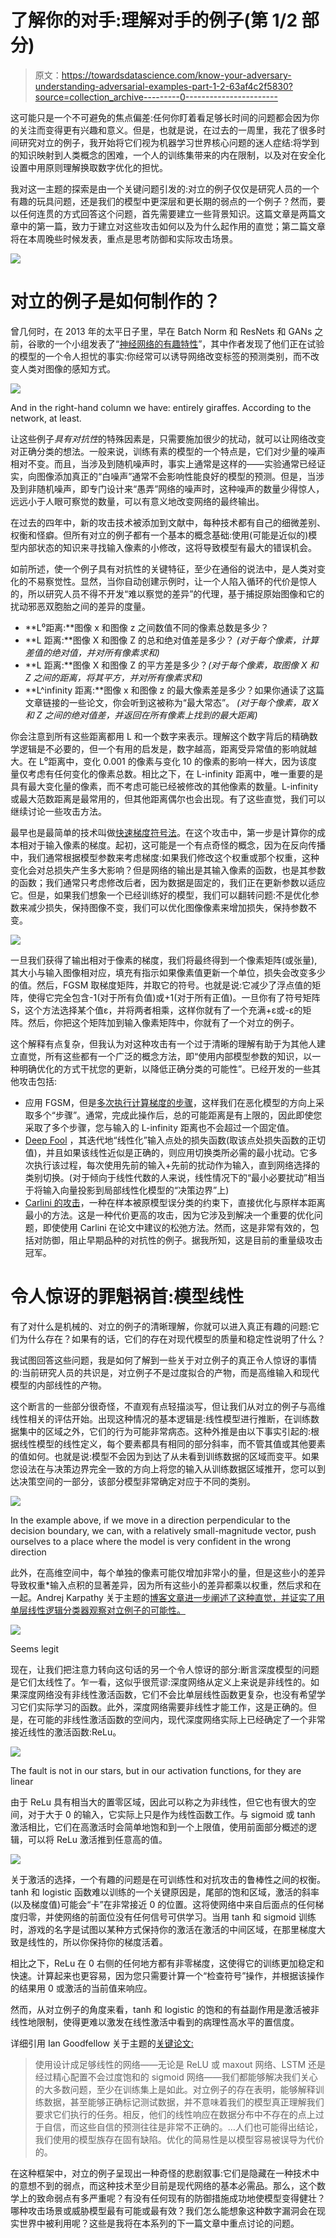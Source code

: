 # 了解你的对手:理解对手的例子(第 1/2 部分)

> 原文：<https://towardsdatascience.com/know-your-adversary-understanding-adversarial-examples-part-1-2-63af4c2f5830?source=collection_archive---------0----------------------->

这可能只是一个不可避免的焦点偏差:任何你盯着看足够长时间的问题都会因为你的关注而变得更有兴趣和意义。但是，也就是说，在过去的一周里，我花了很多时间研究对立的例子，我开始将它们视为机器学习世界核心问题的迷人症结:将学到的知识映射到人类概念的困难，一个人的训练集带来的内在限制，以及对在安全化设置中用原则理解换取数字优化的担忧。

我对这一主题的探索是由一个关键问题引发的:对立的例子仅仅是研究人员的一个有趣的玩具问题，还是我们的模型中更深层和更长期的弱点的一个例子？然而，要以任何连贯的方式回答这个问题，首先需要建立一些背景知识。这篇文章是两篇文章中的第一篇，致力于建立对这些攻击如何以及为什么起作用的直觉；第二篇文章将在本周晚些时候发表，重点是思考防御和实际攻击场景。

![](img/5cda854ec097f9b1d3c12f47dba3f686.png)

# 对立的例子是如何制作的？

曾几何时，在 2013 年的太平日子里，早在 Batch Norm 和 ResNets 和 GANs 之前，谷歌的一个小组发表了“[神经网络的有趣特性](https://arxiv.org/pdf/1312.6199.pdf)”，其中作者发现了他们正在试验的模型的一个令人担忧的事实:你经常可以诱导网络改变标签的预测类别，而不改变人类对图像的感知方式。

![](img/e5181e6a3a0d941f77409ff8ed5076d2.png)

And in the right-hand column we have: entirely giraffes. According to the network, at least.

让这些例子*具有对抗性*的特殊因素是，只需要施加很少的扰动，就可以让网络改变对正确分类的想法。一般来说，训练有素的模型的一个特点是，它们对少量的噪声相对不变。而且，当涉及到随机噪声时，事实上通常是这样的——实验通常已经证实，向图像添加真正的“白噪声”通常不会影响性能良好的模型的预测。但是，当涉及到非随机噪声，即专门设计来“愚弄”网络的噪声时，这种噪声的数量少得惊人，远远小于人眼可察觉的数量，可以有意义地改变网络的最终输出。

在过去的四年中，新的攻击技术被添加到文献中，每种技术都有自己的细微差别、权衡和怪癖。但所有对立的例子都有一个基本的概念基础:使用(可能是近似的)模型内部状态的知识来寻找输入像素的小修改，这将导致模型有最大的错误机会。

如前所述，使一个例子具有对抗性的关键特征，至少在通俗的说法中，是人类对变化的不易察觉性。显然，当你自动创建示例时，让一个人陷入循环的代价是惊人的，所以研究人员不得不开发“难以察觉的差异”的代理，基于捕捉原始图像和它的扰动邪恶双胞胎之间的差异的度量。

*   **L⁰距离:**图像 x 和图像 z 之间数值不同的像素总数是多少？
*   **L 距离:**图像 X 和图像 Z 的总和绝对值差是多少？
    *(对于每个像素，计算差值的绝对值，并对所有像素求和)*
*   **L 距离:**图像 X 和图像 Z 的平方差是多少？*(对于每个像素，取图像 X 和 Z 之间的距离，将其平方，并对所有像素求和)*
*   **L^infinity 距离:**图像 x 和图像 z 的最大像素差是多少？如果你通读了这篇文章链接的一些论文，你会听到这被称为“最大常态”。
    *(对于每个像素，取 X 和 Z 之间的绝对值差，并返回在所有像素上找到的最大距离)*

你会注意到所有这些距离都用 L 和一个数字来表示。理解这个数字背后的精确数学逻辑是不必要的，但一个有用的启发是，数字越高，距离受异常值的影响就越大。在 L⁰距离中，变化 0.001 的像素与变化 10 的像素的影响一样大，因为该度量仅考虑有任何变化的像素总数。相比之下，在 L-infinity 距离中，唯一重要的是具有最大变化量的像素，而不考虑可能已经被修改的其他像素的数量。L-infinity 或最大范数距离是最常用的，但其他距离偶尔也会出现。有了这些直觉，我们可以继续讨论一些攻击方法。

最早也是最简单的技术叫做[快速梯度符号法](https://arxiv.org/pdf/1412.6572.pdf)。在这个攻击中，第一步是计算你的成本相对于输入像素的梯度。起初，这可能是一个有点奇怪的概念，因为在反向传播中，我们通常根据模型参数来考虑梯度:如果我们修改这个权重或那个权重，这种变化会对总损失产生多大影响？但是网络的输出是其输入像素的函数，也是其参数的函数；我们通常只考虑修改后者，因为数据是固定的，我们正在更新参数以适应它。但是，如果我们想象一个已经训练好的模型，我们可以翻转问题:不是优化参数来减少损失，保持图像不变，我们可以优化图像像素来增加损失，保持参数不变。

![](img/f4ed3c13a2a35c63408fd6c5eeeca8c0.png)

一旦我们获得了输出相对于像素的梯度，我们将最终得到一个像素矩阵(或张量),其大小与输入图像相对应，填充有指示如果像素值更新一个单位，损失会改变多少的值。然后，FGSM 取梯度矩阵，并取它的符号。也就是说:它减少了浮点值的矩阵，使得它完全包含-1(对于所有负值)或+1(对于所有正值)。一旦你有了符号矩阵 S，这个方法选择某个值ε，并将两者相乘，这样你就有了一个充满+ε或-ε的矩阵。然后，你把这个矩阵加到输入像素矩阵中，你就有了一个对立的例子。

这个解释有点复杂，但我认为对这种攻击有一个过于清晰的理解有助于为其他人建立直觉，所有这些都有一个广泛的概念方法，即“使用内部模型参数的知识，以一种明确优化的方式干扰您的更新，以降低正确分类的可能性”。已经开发的一些其他攻击包括:

*   应用 FGSM，但是[多次执行计算梯度的步骤](http://chrome-extension://oemmndcbldboiebfnladdacbdfmadadm/https://arxiv.org/pdf/1611.01236.pdf)，这样我们在恶化模型的方向上采取多个“步骤”。通常，完成此操作后，总的可能距离是有上限的，因此即使您采取了多个步骤，您与输入的 L-infinity 距离也不会超过一个固定值。
*   [Deep Fool](https://arxiv.org/pdf/1511.04599.pdf) ，其迭代地“线性化”输入点处的损失函数(取该点处损失函数的正切值)，并且如果该线性近似是正确的，则应用切换类所必需的最小扰动。它多次执行该过程，每次使用先前的输入+先前的扰动作为输入，直到网络选择的类别切换。(对于倾向于线性代数的人来说，线性情况下的“最小必要扰动”相当于将输入向量投影到局部线性化模型的“决策边界”上)
*   [Carlini 的攻击](https://www.arxiv-vanity.com/papers/1608.04644/)，一种在样本被原模型误分类的约束下，直接优化与原样本距离最小的方法。这是一种代价更高的攻击，因为它涉及到解决一个重要的优化问题，即使使用 Carlini 在论文中建议的松弛方法。然而，这是非常有效的，包括对防御，阻止早期品种的对抗性的例子。据我所知，这是目前的重量级攻击冠军。

# 令人惊讶的罪魁祸首:模型线性

有了对什么是机械的、对立的例子的清晰理解，你就可以进入真正有趣的问题:它们为什么存在？如果有的话，它们的存在对现代模型的质量和稳定性说明了什么？

我试图回答这些问题，我是如何了解到一些关于对立例子的真正令人惊讶的事情的:当前研究人员的共识是，对立例子不是过度拟合的产物，而是高维输入和现代模型的内部线性的产物。

这个断言的一些部分很奇怪，不直观有点轻描淡写，但让我们从对立的例子与高维线性相关的评估开始。出现这种情况的基本逻辑是:线性模型进行推断，在训练数据集中的区域之外，它们的行为可能非常病态。这种外推是由以下事实引起的:根据线性模型的线性定义，每个要素都具有相同的部分斜率，而不管其值或其他要素的值如何。也就是说:模型不会因为到达了从未看到训练数据的区域而变平。如果您设法在与决策边界完全一致的方向上将您的输入从训练数据区域推开，您可以到达决策空间的一部分，该部分模型非常确定对应于不同的类别。

![](img/d6653db41bae3143d4b7b8fafb46ef66.png)

In the example above, if we move in a direction perpendicular to the decision boundary, we can, with a relatively small-magnitude vector, push ourselves to a place where the model is very confident in the wrong direction

此外，在高维空间中，每个单独的像素可能仅增加非常小的量，但是这些小的差异导致权重*输入点积的显著差异，因为所有这些小的差异都乘以权重，然后求和在一起。Andrej Karpathy 关于主题的[博客文章进一步阐述了这种直觉，并证实了用单层线性逻辑分类器观察对立例子的可能性。](http://karpathy.github.io/2015/03/30/breaking-convnets/)

![](img/8ba33d1a0d63741792d575e6b13cde85.png)

Seems legit

现在，让我们把注意力转向这句话的另一个令人惊讶的部分:断言深度模型的问题是它们太线性了。乍一看，这似乎很荒谬:深度网络从定义上来说是非线性的。如果深度网络没有非线性激活函数，它们不会比单层线性函数更复杂，也没有希望学习它们实际学习的函数。此外，深度网络需要非线性才能工作，这是正确的。但是，在可能的非线性激活函数的空间内，现代深度网络实际上已经确定了一个非常接近线性的激活函数:ReLu。

![](img/ad9ff0b6df71d9852c2a12f7152fdd20.png)

The fault is not in our stars, but in our activation functions, for they are linear

由于 ReLu 具有相当大的置零区域，因此可以称之为非线性，但它也有很大的空间，对于大于 0 的输入，它实际上只是作为线性函数工作。与 sigmoid 或 tanh 激活相比，它们在高激活时会简单地饱和到一个上限值，使用前面部分概述的逻辑，可以将 ReLu 激活推到任意高的值。

![](img/9e51e4ffaa6d447c425ed8142ced5dbe.png)

关于激活的选择，一个有趣的问题是在可训练性和对抗攻击的鲁棒性之间的权衡。tanh 和 logistic 函数难以训练的一个关键原因是，尾部的饱和区域，激活的斜率(以及梯度值)可能会“卡”在非常接近 0 的位置。这将使网络中来自后面点的任何梯度归零，并使网络的前面位没有任何信号可供学习。当用 tanh 和 sigmoid 训练时，游戏的名字是试图以某种方式保持你的激活在激活的中间区域，在那里梯度大致是线性的，所以你保持你的梯度活着。

相比之下，ReLu 在 0 右侧的任何地方都有非零梯度，这使得它的训练更加稳定和快速。计算起来也更容易，因为您只需要计算一个“检查符号”操作，并根据该操作的结果用 0 或激活的当前值来响应。

然而，从对立例子的角度来看，tanh 和 logistic 的饱和的有益副作用是激活被非线性地限制，使得更难以激发在线性激活中看到的病理性高水平的置信度。

详细引用 Ian Goodfellow 关于主题的[关键论文:](https://arxiv.org/pdf/1412.6572.pdf)

> 使用设计成足够线性的网络——无论是 ReLU 或 maxout 网络、LSTM 还是经过精心配置不会过度饱和的 sigmoid 网络——我们都能够解决我们关心的大多数问题，至少在训练集上是如此。对立例子的存在表明，能够解释训练数据，甚至能够正确标记测试数据，并不意味着我们的模型真正理解我们要求它们执行的任务。相反，他们的线性响应在数据分布中不存在的点上过于自信，而这些自信的预测往往是非常不正确的。…人们也可能得出结论，我们使用的模型族存在固有缺陷。优化的简易性是以模型容易被误导为代价的。

在这种框架中，对立的例子呈现出一种奇怪的悲剧叙事:它们是隐藏在一种技术中的意想不到的弱点，而这种技术至少目前是现代网络的基本必需品。那么，这个数学上的致命弱点有多严重呢？有没有任何现有的防御措施成功地使模型变得健壮？哪种攻击场景或威胁模型最有可能或最有效？我们怎么能想象这种数字漏洞会在现实世界中被利用呢？这些是我将在本系列的下一篇文章中重点讨论的问题。